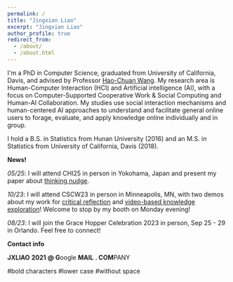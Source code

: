```yaml
---
permalink: /
title: "Jingxian Liao"
excerpt: "Jingxian Liao"
author_profile: true
redirect_from: 
  - /about/
  - /about.html
---
```




I'm a PhD in Computer Science, graduated from University of California, Davis, and advised by Professor [Hao-Chuan Wang](http://www.haochuanwang.info/). My research area is Human-Computer Interaction (HCI) and Artificial intelligence (AI), with a focus on Computer-Supported Cooperative Work & Social Computing and Human-AI Collaboration. My studies use social interaction mechanisms and human-centered AI approaches to understand and facilitate general online users to forage, evaluate, and apply knowledge online individually and in group. 

I hold a B.S. in Statistics from Hunan University (2016) and an M.S. in Statistics from University of California, Davis (2018).

<span>**News!**</span>

*05/25*: I will attend CHI25 in person in Yokohama, Japan and present my paper about [thinking nudge](https://jxliao6.github.io/publication/2025-05-01-DeepThinkingMap). 

*10/23*: I will attend CSCW23 in person in Minneapolis, MN, with two demos about my work for [critical reflection](https://jxliao6.github.io/publication/2023-07-01-DeepThinkingMapDemo) and [video-based knowledge exploration](https://jxliao6.github.io/ConceptGuide.github.io/)! Welcome to stop by my booth on Monday evening! 

*08/23*: I will join the Grace Hopper Celebration 2023 in person, Sep 25 - 29 in Orlando. Feel free to connect!

<!-- *03/23*: We will have a Special Interest Group (SIG) about "Reflecting on Hybrid Events: Learning from a Year of Hybrid Experiences" in CHI 2023! Welcome to discuss about the future of hybrid events with us!

*11/22*: I will attend GROUP 22/23 in person in Hilton Head Island, South Carolina!

*02/22*: Our paper "Nudge for Reflective Mind: Understanding How Accessing Peer Concept Mapping and Commenting Affects Reflection of High-stakes Information" has been conditionally accepted by CHI LBW! See you soon at CHI this year!

*11/21*: Our paper "Combating Sampling Bias: A Self-Training Method in Credit Risk Models" has been accepted by IAAI 2022 and will be presented in Feb 2022!

*04/21*: Our paper "ConceptGuide: Supporting Online Video Learning with Concept Map-based Recommendation of Learning Path" wins the Best Student Paper Award at the Web Conference 2021 (WWW 2021) as the only winner! 
 -->

<span>**Contact info**</span>

<!-- **JXLIAO @ U**NIVERSITY of **C**ALIFORNIA **DAVIS . EDU**CATION -->
**JXLIAO** **2021** **@ G**oogle **MAIL** **. COM**PANY

#bold characters #lower case #without space


